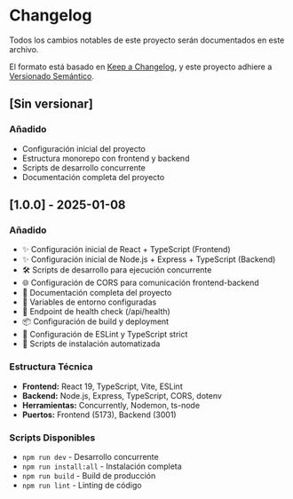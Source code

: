 # Changelog

Todos los cambios notables de este proyecto serán documentados en este archivo.

El formato está basado en [Keep a Changelog](https://keepachangelog.com/es-ES/1.0.0/),
y este proyecto adhiere a [Versionado Semántico](https://semver.org/spec/v2.0.0.html).

## [Sin versionar]

### Añadido
- Configuración inicial del proyecto
- Estructura monorepo con frontend y backend
- Scripts de desarrollo concurrente
- Documentación completa del proyecto

## [1.0.0] - 2025-01-08

### Añadido
- ✨ Configuración inicial de React + TypeScript (Frontend)
- ✨ Configuración inicial de Node.js + Express + TypeScript (Backend)
- 🛠️ Scripts de desarrollo para ejecución concurrente
- 🌐 Configuración de CORS para comunicación frontend-backend
- 📝 Documentación completa del proyecto
- 🔧 Variables de entorno configuradas
- 🧪 Endpoint de health check (/api/health)
- 📦 Configuración de build y deployment
- 🎯 Configuración de ESLint y TypeScript strict
- 🚀 Scripts de instalación automatizada

### Estructura Técnica
- **Frontend:** React 19, TypeScript, Vite, ESLint
- **Backend:** Node.js, Express, TypeScript, CORS, dotenv
- **Herramientas:** Concurrently, Nodemon, ts-node
- **Puertos:** Frontend (5173), Backend (3001)

### Scripts Disponibles
- `npm run dev` - Desarrollo concurrente
- `npm run install:all` - Instalación completa
- `npm run build` - Build de producción
- `npm run lint` - Linting de código
